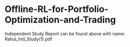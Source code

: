 # Offline-RL-for-Portfolio-Optimization-and-Trading

Independent Study Report can be found above with name: Rahul_Ind_Study(1).pdf
